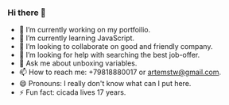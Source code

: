 ### Hi there 👋

- 🔭 I’m currently working on my portfoilio.
- 🌱 I’m currently learning JavaScript.
- 👯 I’m looking to collaborate on good and friendly company.
- 🤔 I’m looking for help with searching the best job-offer.
- 💬 Ask me about unboxing variables.
- 📫 How to reach me: +79818880017 or artemstw@gmail.com.
- 😄 Pronouns: I really don't know what can I put here.
- ⚡ Fun fact: cicada lives 17 years.

